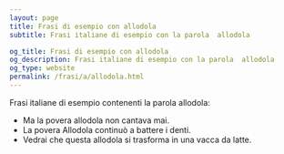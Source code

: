 ```yaml
---
layout: page
title: Frasi di esempio con allodola 
subtitle: Frasi italiane di esempio con la parola  allodola

og_title: Frasi di esempio con allodola 
og_description: Frasi italiane di esempio con la parola  allodola
og_type: website
permalink: /frasi/a/allodola.html
---
```


Frasi italiane di esempio contenenti la parola allodola:


- Ma la povera allodola non cantava mai.
- La povera Allodola continuò a battere i denti.
- Vedrai che questa allodola si trasforma in una vacca da latte.
